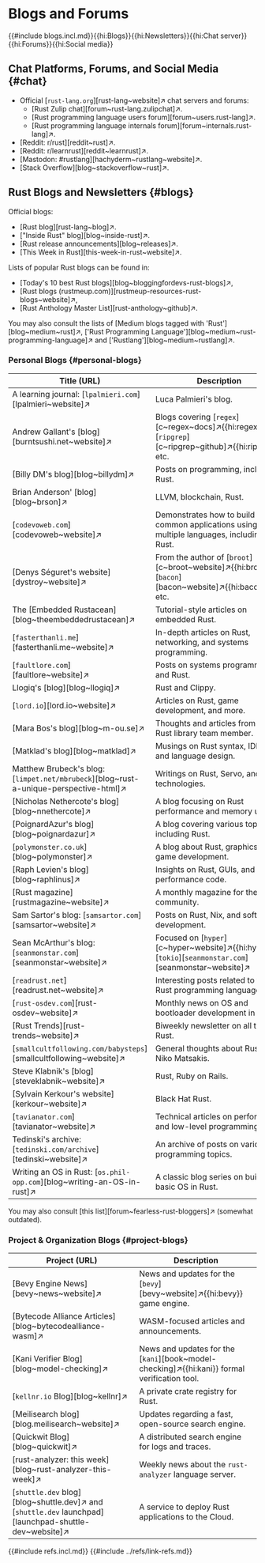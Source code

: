 # Blogs and Forums

{{#include blogs.incl.md}}{{hi:Blogs}}{{hi:Newsletters}}{{hi:Chat server}}{{hi:Forums}}{{hi:Social media}}

## Chat Platforms, Forums, and Social Media {#chat}

- Official [`rust-lang.org`][rust-lang~website]↗ chat servers and forums:
  - [Rust Zulip chat][forum~rust-lang.zulipchat]↗.
  - [Rust programming language users forum][forum~users.rust-lang]↗.
  - [Rust programming language internals forum][forum~internals.rust-lang]↗.
- [Reddit: r/rust][reddit~rust]↗.
- [Reddit: r/learnrust][reddit~learnrust]↗.
- [Mastodon: #rustlang][hachyderm~rustlang~website]↗.
- [Stack Overflow][blog~stackoverflow~rust]↗.

## Rust Blogs and Newsletters {#blogs}

Official blogs:

- [Rust blog][rust-lang~blog]↗.
- ["Inside Rust" blog][blog~inside-rust]↗.
- [Rust release announcements][blog~releases]↗.
- [This Week in Rust][this-week-in-rust~website]↗.

Lists of popular Rust blogs can be found in:

- [Today's 10 best Rust blogs][blog~bloggingfordevs-rust-blogs]↗,
- [Rust blogs (rustmeup.com)][rustmeup-resources-rust-blogs~website]↗,
- [Rust Anthology Master List][rust-anthology~github]↗.

You may also consult the lists of [Medium blogs tagged with 'Rust'][blog~medium~rust]↗, ['Rust Programming Language'][blog~medium~rust-programming-language]↗ and ['Rustlang'][blog~medium~rustlang]↗.

### Personal Blogs {#personal-blogs}

| Title (URL) | Description |
|---|---|
| A learning journal: [`lpalmieri.com`][lpalmieri~website]↗ | Luca Palmieri's blog. |
| Andrew Gallant's [blog][burntsushi.net~website]↗ | Blogs covering [`regex`][c~regex~docs]↗{{hi:regex}}, [`ripgrep`][c~ripgrep~github]↗{{hi:ripgrep}}, etc. |
| [Billy DM's blog][blog~billydm]↗ | Posts on programming, including Rust. |
| Brian Anderson' [blog][blog~brson]↗ | LLVM, blockchain, Rust. |
| [`codevoweb.com`][codevoweb~website]↗ | Demonstrates how to build common applications using multiple languages, including Rust. |
| [Denys Séguret's website][dystroy~website]↗ | From the author of [`broot`][c~broot~website]↗{{hi:broot}}, [`bacon`][bacon~website]↗{{hi:bacon}}, etc. |
| The [Embedded Rustacean][blog~theembeddedrustacean]↗ | Tutorial-style articles on embedded Rust. |
| [`fasterthanli.me`][fasterthanli.me~website]↗ | In-depth articles on Rust, networking, and systems programming. |
| [`faultlore.com`][faultlore~website]↗ | Posts on systems programming and Rust. |
| Llogiq's [blog][blog~llogiq]↗ | Rust and Clippy. |
| [`lord.io`][lord.io~website]↗ | Articles on Rust, game development, and more. |
| [Mara Bos's blog][blog~m-ou.se]↗ | Thoughts and articles from a core Rust library team member. |
| [Matklad's blog][blog~matklad]↗ | Musings on Rust syntax, IDEs, and language design. |
| Matthew Brubeck's blog: [`limpet.net/mbrubeck`][blog~rust-a-unique-perspective-html]↗ | Writings on Rust, Servo, and web technologies. |
| [Nicholas Nethercote's blog][blog~nnethercote]↗ | A blog focusing on Rust performance and memory usage. |
| [PoignardAzur's blog][blog~poignardazur]↗ | A blog covering various topics, including Rust. |
| [`polymonster.co.uk`][blog~polymonster]↗ | A blog about Rust, graphics, and game development. |
| [Raph Levien's blog][blog~raphlinus]↗ | Insights on Rust, GUIs, and high-performance code. |
| [Rust magazine][rustmagazine~website]↗ | A monthly magazine for the Rust community. |
| Sam Sartor's blog: [`samsartor.com`][samsartor~website]↗ | Posts on Rust, Nix, and software development. |
| Sean McArthur's blog: [`seanmonstar.com`][seanmonstar~website]↗ | Focused on [`hyper`][c~hyper~website]↗{{hi:hyper}}, [`tokio`][`seanmonstar.com`][seanmonstar~website]↗ | Focused on [`hyper`][c~hyper~website]↗{{hi:hyper}}, [`tokio`][c~tokio~website]↗{{hi:tokio}}, and web development in Rust. |
| [`readrust.net`][readrust.net~website]↗ | Interesting posts related to the Rust programming language. |
| [`rust-osdev.com`][rust-osdev~website]↗ | Monthly news on OS and bootloader development in Rust. |
| [Rust Trends][rust-trends~website]↗ | Biweekly newsletter on all things Rust. |
| [`smallcultfollowing.com/babysteps`][smallcultfollowing~website]↗ | General thoughts about Rust by Niko Matsakis. |
| Steve Klabnik's [blog][steveklabnik~website]↗ | Rust, Ruby on Rails. |
| [Sylvain Kerkour's website][kerkour~website]↗ | Black Hat Rust. |
| [`tavianator.com`][tavianator~website]↗ | Technical articles on performance and low-level programming. |
| Tedinski's archive: [`tedinski.com/archive`][tedinski~website]↗ | An archive of posts on various programming topics. |
| Writing an OS in Rust: [`os.phil-opp.com`][blog~writing-an-OS-in-rust]↗ | A classic blog series on building a basic OS in Rust. |

You may also consult [this list][forum~fearless-rust-bloggers]↗ (somewhat outdated).

### Project & Organization Blogs {#project-blogs}

| Project (URL) | Description |
|---|---|
| [Bevy Engine News][bevy~news~website]↗ | News and updates for the [`bevy`][bevy~website]↗{{hi:bevy}} game engine. |
| [Bytecode Alliance Articles][blog~bytecodealliance-wasm]↗ | WASM-focused articles and announcements. |
| [Kani Verifier Blog][blog~model-checking]↗ | News and updates for the [`kani`][book~model-checking]↗{{hi:kani}} formal verification tool. |
| [`kellnr.io` Blog][blog~kellnr]↗ | A private crate registry for Rust. |
| [Meilisearch blog][blog.meilisearch~website]↗ | Updates regarding a fast, open-source search engine. |
| [Quickwit Blog][blog~quickwit]↗ | A distributed search engine for logs and traces. |
| [rust-analyzer: this week][blog~rust-analyzer-this-week]↗ | Weekly news about the `rust-analyzer` language server. |
| [`shuttle.dev` blog][blog~shuttle.dev]↗ and [`shuttle.dev` launchpad][launchpad-shuttle-dev~website]↗ | A service to deploy Rust applications to the Cloud. |

{{#include refs.incl.md}}
{{#include ../refs/link-refs.md}}

<div class="hidden">
</div>
